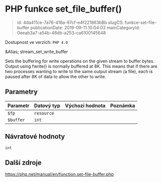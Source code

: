 PHP funkce set_file_buffer()
================================

> id: 4da411ce-7a76-418a-97cf-e4f221863b8b
> slugCS: funkce-set-file-buffer
> publicationDate: 2019-09-11 10:04:03
> mainCategoryId: 0eeab3a7-a54b-46db-a253-ca6100145648

Dostupnost ve verzích: `PHP 4.0`

&Alias; <function>stream_set_write_buffer</function>
<p>Sets the buffering for write operations on the given stream to buffer bytes.
Output using fwrite() is normally buffered at 8K.
This means that if there are two processes wanting to write to the same output stream (a file),
each is paused after 8K of data to allow the other to write.


Parametry
--------------

| Parametr | Datový typ | Výchozí hodnota | Poznámka |
|-----|-----|-----|-----|
| `$fp` | `resource` |  |  |
| `$buffer` | `int` |  |  |


Návratové hodnoty
----------------

`int`



Další zdroje
------------

https://php.net/manual/en/function.set-file-buffer.php
